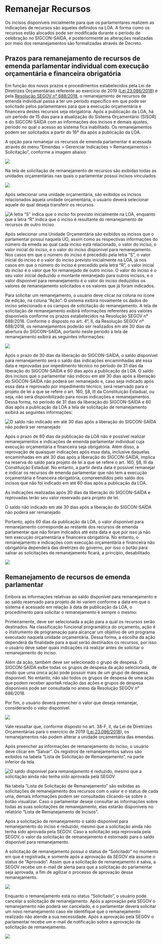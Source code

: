 # Remanejar Recursos

  
Os incisos disponíveis inicialmente para que os parlamentares realizem as indicações de recursos são aqueles definidos na LOA. A forma como os recursos estão alocados pode ser modificada durante o período de celebração no SIGCON-SAÍDA, e posteriormente as alterações realizadas por meio dos remanejamentos são formalizadas através de Decreto.

## Prazos para remanejamento de recursos de emenda parlamentar individual com execução orçamentária e financeira obrigatória

Em função dos novos prazos e procedimentos estabelecidos pela Lei de Diretrizes Orçamentárias referente ao exercício de 2019 \([Lei 23.086/2018](https://www.almg.gov.br/consulte/legislacao/completa/completa.html?ano=2018&num=23086&tipo=LEI)\) e pela [Resolução SEGOV n° 688/2018](http://www.sigconsaida.mg.gov.br/images/resolucoes/resolucao_segov_688_2018_12_28.pdf), o remanejamento de recursos de emenda individual passa a ter um período específico em que pode ser solicitado pelos parlamentares para que a execução orçamentária e financeira destes recursos seja obrigatória. Após a publicação da LOA, há um período de 15 dias para a atualização do Sistema Orçamentário \(SISOR\) e do SIGCON-SAÍDA com as informações dos incisos e demais ajustes, período no qual o acesso ao sistema fica inabilitado. Os remanejamentos podem ser solicitados a partir do 16º dia após a publicação da LOA.

A opção para remanejar os recursos de emenda parlamentar é acessada através do menu “Emendas &gt; Gerenciar Indicações &gt; Remanejamentos – Solicitação”, conforme a imagem abaixo:

![](../.gitbook/assets/0%20%2812%29.png)

Na tela de solicitação de remanejamento de recursos são exibidas todas as unidades orçamentárias nas quais o parlamentar possui incisos vinculados.

![](../.gitbook/assets/1%20%2819%29.png)

Após selecionar uma unidade orçamentária, são exibidos os incisos relacionados àquela unidade orçamentária, o usuário deverá selecionar aquele do qual deseja transferir os recursos.

![A letra &#x201C;S&#x201D; indica que o inciso foi previsto inicialmente na LOA, enquanto que a letra &#x201C;R&#x201D; indica que o inciso &#xE9; resultante do remanejamento de recursos de outro inciso.](../.gitbook/assets/2%20%2814%29.png)

Após selecionar uma Unidade Orçamentária são exibidos os incisos que o parlamentar possui naquela UO, assim como as respectivas informações do número da emeda ao qual cada inciso está relacionado, o valor do inciso, o valor inicial do inciso, e o valor do inciso disponível para remanejamento. Nos casos em que o número do inciso é precedido pela letra “S”, o valor inicial do inciso é o valor do inciso previsto inicialmente na LOA, já nos casos em que o número do inciso é precedido pela letra “R”, o valor inicial do inciso é o valor que foi remanejado de outro inciso. O valor do inciso é o seu valor inicial deduzido o montante remanejado para outros incisos, e o valor disponível para remanejamento é o valor do inciso deduzidos os valores de remanejamento solicitados e os valores que já foram indicados.

Para solicitar um remanejamento, o usuário deve clicar na coluna no ícone de edição, na coluna “Ação”. O sistema exibirá novamente os dados do inciso selecionado e os campos de solicitação do remanejamento. A tela de solicitação de remanejamento exibirá informações referentes aos valores disponíveis conforme os prazos estabelecidos na Resolução SEGOV n° 688/2018. Conforme o disposto no art. 4°, II, da Resolução SEGOV nº 688/2018, os remanejamentos poderão ser realizados em até 30 dias da abertura do SIGCON-SAÍDA, portanto neste período a tela de remanejamento exibirá as seguintes informações:

![](../.gitbook/assets/3%20%2812%29.png)

Após o prazo de 30 dias da liberação do SIGCON-SAÍDA, o saldo disponível para remanejamento será o saldo das indicações encaminhadas até essa data e reprovadas por impedimento técnico no período de 31 dias da liberação do SIGCON-SAÍDA e 60 dias após a publicação da LOA. O saldo dos incisos que o parlamentar não indicou em até 30 dias após a liberação do SIGCON-SAÍDA não poderá ser remanejado e, caso seja indicado após essa data e reprovado por impedimento técnico, será reservado para o projeto de lei a que se refere o art. 160, §8, III da Constituição Estadual, ou seja, não será disponibilizado para novas indicações e remanejamentos. Dessa forma, no período de 31 dias da liberação do SIGCON-SAÍDA e 60 dias após a publicação da LOA a tela de solicitação de remanejamento exibirá as seguintes informações:

![O saldo n&#xE3;o indicado em at&#xE9; 30 dias ap&#xF3;s a libera&#xE7;&#xE3;o do SIGCON-SA&#xCD;DA n&#xE3;o poder&#xE1; ser remanejado](../.gitbook/assets/4%20%2810%29.png)

Após o prazo de 60 dias da publicação da LOA não é possível realizar remanejamentos e indicações de emenda parlamentar individual cuja execução orçamentária e financeira seja obrigatória. Além disso, a reprovação de quaisquer indicações após essa data, inclusive daquelas encaminhadas em até 30 dias após a liberação do SIGCON-SAÍDA, implica na reserva do saldo para projeto de lei a que se refere o art. 160, §8, III da Constituição Estadual. No entanto, a partir desta data é possível remanejar e indicar os recursos de emenda parlamentar que não tem a execução orçamentária e financeira obrigatória, compreendidos pelo saldo dos incisos que não foi indicado em até 60 dias após a publicação da LOA.

As indicações realizadas após 30 dias da liberação do SIGCON-SAÍDA e reprovadas terão seu valor reservado para projeto de lei.

O saldo não indicado em até 30 dias após a liberação do SIGCON-SAÍDA não poderá ser remanejado

Portanto, após 60 dias da publicação da LOA, o valor disponível para remanejamento corresponde ao restante dos recursos de emenda parlamentar que não foram indicados até esta data e que por isso já não tem execução orçamentária e financeira obrigatória. No entanto, o remanejamento e indicações com execução orçamentária e financeira não obrigatória dependerá das diretrizes do governo, por isso o botão para salvar as solicitações de remanejamento ficará, a princípio, desabilitado.

![](../.gitbook/assets/5%20%286%29.png)

## Remanejamento de recursos de emenda parlamentar

Embora as informações relativas ao saldo disponível para remanejamento e ao saldo reservado para projeto de lei variem conforme a data em que o sistema é acessado em relação à data de publicação da LOA, o procedimento para solicitar o remanejamento é sempre o mesmo:

Primeiramente, deve ser selecionada a ação para a qual os recursos serão destinados. Na classificação funcional programática do orçamento, ação é o instrumento de programação para alcançar um objetivo de um programa executado naquela unidade orçamentária. Dessa forma, a escolha da ação dependerá da finalidade para a qual serão destinados os recursos, por isso o usuário deve saber quais indicações irá realizar antes de solicitar o remanejamento do inciso.

Além da ação, também deve ser selecionado o grupo de despesa. O SIGCON-SAÍDA exibe todas os grupos de despesa da ação selecionada, de modo que uma única ação pode possuir mais de um grupo de despesa disponível. No entanto, não são todos os grupos de despesa de uma ação que podem receber aporteA relação das ações e grupos de despesa disponíveis pode ser consultada no anexo da Resolução SEGOV n° 688/2018.

Por fim, o usuário deverá preencher o valor que deseja remanejar, considerando o valor disponível.

![](../.gitbook/assets/0%20%282%29.png)

Vale ressaltar que, conforme disposto no art. 38-F, II, da Lei de Diretrizes Orçamentárias para o exercício de 2019 \([Lei 23.086/2018](https://www.almg.gov.br/consulte/legislacao/completa/completa.html?ano=2018&num=23086&tipo=LEI)\), os remanejamentos não podem alterar a unidade orçamentária das emendas.

Após preencher as informações de remanejamento do inciso, o usuário deve clicar em “Salvar”. Os registros de remanejamentos salvos são exibidos na tabela “Lista de Solicitação de Remanejamento”, na parte inferior da tela.

![O saldo dispon&#xED;vel para remanejamento &#xE9; reduzido, mesmo que a solicita&#xE7;&#xE3;o ainda n&#xE3;o tenha sido aprovada pela SEGOV](../.gitbook/assets/1%20%2817%29.png)

Na tabela “Lista de Solicitação de Remanejamento” são exibidas as solicitações de remanejamento dos recursos com o valor e o status de cada uma, demais informações podem ser consultadas clicando-se sobre o botão visualizar. Caso o parlamentar deseje consultar as informações sobre todas as suas solicitações de remanejamento, elas estarão disponíveis no relatório “Lista de Remanejamento de Incisos”.

Após a solicitação de remanejamento o saldo disponível para remanejamento do inciso é reduzido, mesmo que a solicitação ainda não tenha sido aprovada pela SEGOV. Caso a solicitação seja reprovada pela SEGOV, o valor da solicitação de remanejamento é estornado para o saldo disponível para remanejamento.

A solicitação de remanejamento possui o status de “Solicitado” no momento em que é registrada, e somente após a aprovação da SEGOV ela assume o status de “Aprovado”. Assim que a solicitação de remanejamento é salva, a SEGOV recebe um e-mail de alerta para que a solicitação do parlamentar seja aprovada, a fim de agilizar o processo de aprovação desse remanejamento.

![](../.gitbook/assets/2%20%282%29.png)

Enquanto o remanejamento está no status “Solicitado”, o usuário pode cancelar a solicitação de remanejamento. Após a aprovação pela SEGOV o remanejamento não poderá ser cancelado, e o parlamentar deverá solicitar um novo remanejamento caso ele identifique que o remanejamento realizado não atende a sua necessidade. Após a aprovação pela SEGOV o parlamentar recebe um e-mail de notificação sobre a aprovação da solicitação de remanejamento.

![](../.gitbook/assets/3%20%2817%29.png)


